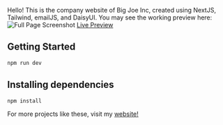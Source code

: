 Hello! This is the company website of Big Joe Inc, created using NextJS, Tailwind, emailJS, and DaisyUI. You may see the working preview here:
![Full Page Screenshot](/img/bigjoeinc.png)
[Live Preview](https://big-joe-inc.vercel.app/)

## Getting Started
```bash
npm run dev
```

## Installing dependencies
```bash
npm install
```

For more projects like these, visit my [website!](https://portfolio-test-1.onrender.com/?fbclid=IwAR1E3OqnOksYW_2-HDhEj-da4gnAHfyvw_28wsFH2HlHV4YOOoHw5q4ugJs)